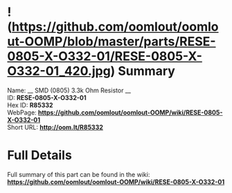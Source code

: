
!(https://github.com/oomlout/oomlout-OOMP/blob/master/parts/RESE-0805-X-O332-01/RESE-0805-X-O332-01_420.jpg)
Summary
=================
  
Name: __ SMD (0805) 3.3k Ohm Resistor __    
ID: __RESE-0805-X-O332-01__   
Hex ID: __R85332__   
WebPage: __https://github.com/oomlout/oomlout-OOMP/wiki/RESE-0805-X-O332-01__   
Short URL: __http://oom.lt/R85332__   

Full Details
==========================
Full summary of this part can be found in the wiki:   
__https://github.com/oomlout/oomlout-OOMP/wiki/RESE-0805-X-O332-01__    

